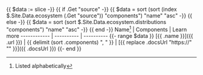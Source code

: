<!-- cSpell:ignore: cond -->
{{ $data := slice -}}
{{ if .Get "source" -}}
  {{ $data = sort (sort (index $.Site.Data.ecosystem (.Get "source")) "components") "name" "asc" -}}
{{ else -}}
  {{ $data = sort (sort $.Site.Data.ecosystem.distributions "components") "name" "asc" -}}
{{ end -}}
Name[^1]     | Components |  Learn more
------------ | ---------- |  ----------
{{- range $data }}
[{{ .name }}]({{ .url }}) | {{ delimit (sort .components) ", " }} | [{{ replace .docsUrl "https://" "" }}]({{ .docsUrl }})
{{- end }}

[^1]: Listed alphabetically
